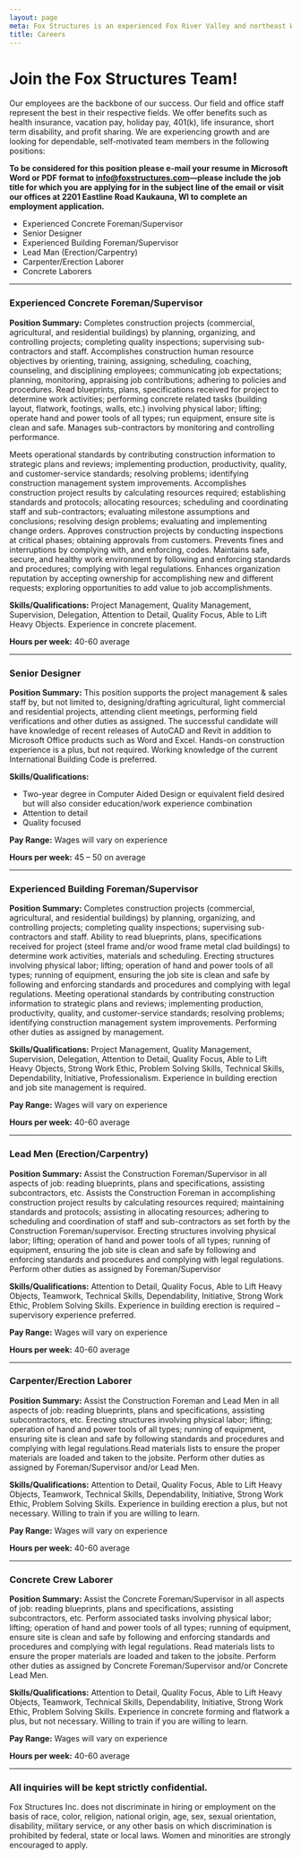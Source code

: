 ```yaml
---
layout: page
meta: Fox Structures is an experienced Fox River Valley and northeast Wisconsin design/build contractor specializing in agricultural and commercial construction.
title: Careers
---
```


# Join the Fox Structures Team!

Our employees are the backbone of our success. Our field and office staff represent the best in their respective fields. We offer benefits such as health insurance, vacation pay, holiday pay, 401(k), life insurance, short term disability, and profit sharing. We are experiencing growth and are looking for dependable, self-motivated team members in the following positions:

**To be considered for this position please e-mail your resume in Microsoft Word or PDF format to <info@foxstructures.com>—please include the job title for which you are applying for in the subject line of the email or visit our offices at 2201 Eastline Road Kaukauna, WI to complete an employment application.**

* Experienced Concrete Foreman/Supervisor
* Senior Designer
* Experienced Building Foreman/Supervisor
* Lead Man (Erection/Carpentry)
* Carpenter/Erection Laborer
* Concrete Laborers

---

### Experienced Concrete Foreman/Supervisor
**Position Summary:** Completes construction projects (commercial, agricultural, and residential buildings) by planning, organizing, and controlling projects; completing quality inspections; supervising sub-contractors and staff. Accomplishes construction human resource objectives by orienting, training, assigning, scheduling, coaching, counseling, and disciplining employees; communicating job expectations; planning, monitoring, appraising job contributions; adhering to policies and procedures. Read blueprints, plans, specifications received for project to determine work activities; performing concrete related tasks (building layout, flatwork, footings, walls, etc.) involving physical labor; lifting; operate hand and power tools of all types; run equipment, ensure site is clean and safe. Manages sub-contractors by monitoring and controlling performance.

Meets operational standards by contributing construction information to strategic plans and reviews; implementing production, productivity, quality, and customer-service standards; resolving problems; identifying construction management system improvements. Accomplishes construction project results by calculating resources required; establishing standards and protocols; allocating resources; scheduling and coordinating staff and sub-contractors; evaluating milestone assumptions and conclusions; resolving design problems; evaluating and implementing change orders. Approves construction projects by conducting inspections at critical phases; obtaining approvals from customers. Prevents fines and interruptions by complying with, and enforcing, codes. Maintains safe, secure, and healthy work environment by following and enforcing standards and procedures; complying with legal regulations. Enhances organization reputation by accepting ownership for accomplishing new and different requests; exploring opportunities to add value to job accomplishments.

**Skills/Qualifications:** Project Management, Quality Management, Supervision, Delegation, Attention to Detail, Quality Focus, Able to Lift Heavy Objects. Experience in concrete placement.

**Hours per week:** 40-60 average

---

### Senior Designer
**Position Summary:** This position supports the project management & sales staff by, but not limited to, designing/drafting agricultural, light commercial and residential projects, attending client meetings, performing field verifications and other duties as assigned. The successful candidate will have knowledge of recent releases of AutoCAD and Revit in addition to Microsoft Office products such as Word and Excel. Hands-on construction experience is a plus, but not required. Working knowledge of the current International Building Code is preferred.

**Skills/Qualifications:**

- Two-year degree in Computer Aided Design or equivalent field desired but will also consider education/work experience combination
- Attention to detail
- Quality focused

**Pay Range:** Wages will vary on experience

**Hours per week:**  45 – 50 on average

---

### Experienced Building Foreman/Supervisor
**Position Summary:** Completes construction projects (commercial, agricultural, and residential buildings) by planning, organizing, and controlling projects; completing quality inspections; supervising sub-contractors and staff.  Ability to read blueprints, plans, specifications received for project (steel frame and/or wood frame metal clad buildings) to determine work activities, materials and scheduling. Erecting structures involving physical labor; lifting; operation of hand and power tools of all types; running of equipment, ensuring the job site is clean and safe by following and enforcing standards and procedures and complying with legal regulations. Meeting operational standards by contributing construction information to strategic plans and reviews; implementing production, productivity, quality, and customer-service standards; resolving problems; identifying construction management system improvements. Performing other duties as assigned by management.

**Skills/Qualifications:** Project Management, Quality Management, Supervision, Delegation, Attention to Detail, Quality Focus, Able to Lift Heavy Objects, Strong Work Ethic, Problem Solving Skills, Technical Skills, Dependability, Initiative, Professionalism. Experience in building erection and job site management is required.

**Pay Range:** Wages will vary on experience

**Hours per week:** 40-60 average

---

### Lead Men (Erection/Carpentry)
**Position Summary:** Assist the Construction Foreman/Supervisor in all aspects of job: reading blueprints, plans and specifications, assisting subcontractors, etc. Assists the Construction Foreman in accomplishing construction project results by calculating resources required; maintaining standards and protocols; assisting in allocating resources; adhering to scheduling and coordination of staff and sub-contractors as set forth by the Construction Foreman/supervisor. Erecting structures involving physical labor; lifting; operation of hand and power tools of all types; running of equipment, ensuring the job site is clean and safe by following and enforcing standards and procedures and complying with legal regulations.  Perform other duties as assigned by Foreman/Supervisor

**Skills/Qualifications:** Attention to Detail, Quality Focus, Able to Lift Heavy Objects, Teamwork, Technical Skills, Dependability, Initiative, Strong Work Ethic, Problem Solving Skills. Experience in building erection is required – supervisory experience preferred.

**Pay Range:** Wages will vary on experience

**Hours per week:** 40-60 average 

---

### Carpenter/Erection Laborer
**Position Summary:** Assist the Construction Foreman and Lead Men in all aspects of job: reading blueprints, plans and specifications, assisting subcontractors, etc. Erecting structures involving physical labor; lifting; operation of hand and power tools of all types; running of equipment, ensuring site is clean and safe by following standards and procedures and complying with legal regulations.Read materials lists to ensure the proper materials are loaded and taken to the jobsite.  Perform other duties as assigned by Foreman/Supervisor and/or Lead Men.

**Skills/Qualifications:** Attention to Detail, Quality Focus, Able to Lift Heavy Objects, Teamwork, Technical Skills, Dependability, Initiative, Strong Work Ethic, Problem Solving Skills. Experience in building erection a plus, but not necessary. Willing to train if you are willing to learn.

**Pay Range:** Wages will vary on experience

**Hours per week:** 40-60 average 

---

### Concrete Crew Laborer
**Position Summary:** Assist the Concrete Foreman/Supervisor in all aspects of job: reading blueprints, plans and specifications, assisting subcontractors, etc. Perform associated tasks involving physical labor; lifting; operation of hand and power tools of all types; running of equipment, ensure site is clean and safe by following and enforcing standards and procedures and complying with legal regulations. Read materials lists to ensure the proper materials are loaded and taken to the jobsite. Perform other duties as assigned by Concrete Foreman/Supervisor and/or Concrete Lead Men.

**Skills/Qualifications:** Attention to Detail, Quality Focus, Able to Lift Heavy Objects, Teamwork, Technical Skills, Dependability, Initiative, Strong Work Ethic, Problem Solving Skills. Experience in concrete forming and flatwork a plus, but not necessary. Willing to train if you are willing to learn.

**Pay Range:** Wages will vary on experience

**Hours per week:** 40-60 average 

---

### All inquiries will be kept strictly confidential.

Fox Structures Inc. does not discriminate in hiring or employment on the basis of race, color, religion, national origin, age, sex, sexual orientation, disability, military service, or any other basis on which discrimination is prohibited by federal, state or local laws. Women and minorities are strongly encouraged to apply.